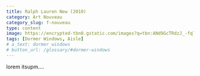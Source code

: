 ```yaml
---
title: Ralph Lauren New (2010)
category: Art Nouveau
category_slug: f-nouveau
type: content
image: https://encrypted-tbn0.gstatic.com/images?q=tbn:ANd9GcTRdzJ_-fqTgd3n2LcDPjJWjUUb-HaZ-GKZP5MnEkZ1ZIzWyPUcIKPlbnqh2W1qntkcgPQ&usqp=CAU
tags: [Dormer Windows, Aisle]
# a_text: dormer windows
# button_url: /glossary/#dormer-windows
---
```


lorem itsupm....
